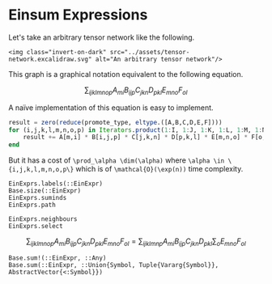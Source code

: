 # Einsum Expressions

Let's take an arbitrary tensor network like the following.

```@raw html
<img class="invert-on-dark" src="../assets/tensor-network.excalidraw.svg" alt="An arbitrary tensor network"/>
```

This graph is a graphical notation equivalent to the following equation.

```math
\sum_{i j k l m n o p} A_{mi} B_{ijp} C_{jkn} D_{pkl} E_{mno} F_{ol}
```

A naïve implementation of this equation is easy to implement.

```julia
result = zero(reduce(promote_type, eltype.([A,B,C,D,E,F])))
for (i,j,k,l,m,n,o,p) in Iterators.product(1:I, 1:J, 1:K, 1:L, 1:M, 1:N, 1:O, 1:P)
    result += A[m,i] * B[i,j,p] * C[j,k,n] * D[p,k,l] * E[m,n,o] * F[o,l]
end
```

But it has a cost of ``\prod_\alpha \dim(\alpha)`` where ``\alpha \in \{i,j,k,l,m,n,o,p\}`` which is of ``\mathcal{O}(\exp(n))`` time complexity.

```@docs
EinExprs.labels(::EinExpr)
Base.size(::EinExpr)
EinExprs.suminds
EinExprs.path
```

```@docs
EinExprs.neighbours
EinExprs.select
```

```math
\sum_{i j k l m n o p} A_{mi} B_{ijp} C_{jkn} D_{pkl} E_{mno} F_{ol} = \sum_{i j k l m n p} A_{mi} B_{ijp} C_{jkn} D_{pkl} \sum_o E_{mno} F_{ol}
```

```@docs
Base.sum!(::EinExpr, ::Any)
Base.sum(::EinExpr, ::Union{Symbol, Tuple{Vararg{Symbol}}, AbstractVector{<:Symbol}})
```
